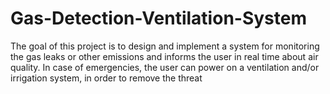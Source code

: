 # Gas-Detection-Ventilation-System

The goal of this project is to design and implement a system for monitoring the gas leaks or other emissions and informs the user in real time about air quality. In case of emergencies, the user can power on a ventilation and/or irrigation system, in order to remove the threat

